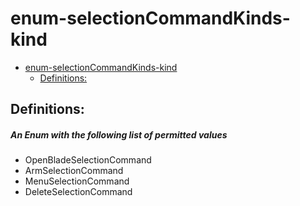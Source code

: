 <a name="enum-selectioncommandkinds-kind"></a>
# enum-selectionCommandKinds-kind
* [enum-selectionCommandKinds-kind](#enum-selectioncommandkinds-kind)
    * [Definitions:](#enum-selectioncommandkinds-kind-definitions)

<a name="enum-selectioncommandkinds-kind-definitions"></a>
## Definitions:
<a name="enum-selectioncommandkinds-kind-definitions-an-enum-with-the-following-list-of-permitted-values"></a>
##### An Enum with the following list of permitted values
- OpenBladeSelectionCommand
- ArmSelectionCommand
- MenuSelectionCommand
- DeleteSelectionCommand
